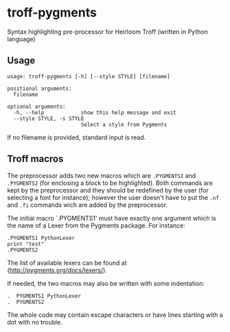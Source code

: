 # troff-pygments
Syntax highlighting pre-processor for Heirloom Troff (written in Python language)

## Usage

    usage: troff-pygments [-h] [--style STYLE] [filename]
    
    positional arguments:
      filename
    
    optional arguments:
      -h, --help            show this help message and exit
      --style STYLE, -s STYLE
                            Select a style from Pygments
    
If no filename is provided, standard input is read.

## Troff macros
The preprocessor adds two new macros which are `.PYGMENTS1` and `.PYGMENTS2` (for enclosing a block to be highlighted). Both commands are kept by the preprocessor and they should be redefined by the user (for selecting a font for instance); however the user doesn't have to put the `.nf` and `.fi` commands wich are added by the preprocessor.

The initial macro `.PYGMENTS1' must have exactly one argument which is the name of a Lexer from the Pygments package. For instance:

    .PYGMENTS1 PythonLexer
    print "test"
    .PYGMENTS2

The list of available lexers can be found at (http://pygments.org/docs/lexers/).

If needed, the two macros may also be written with some indentation:

    .  PYGMENTS1 PythonLexer
    .  PYGMENTS2

The whole code may contain escape characters or have lines starting with a dot with no trouble.
